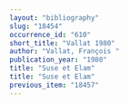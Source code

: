 ```yaml
---
layout: "bibliography"
slug: "18454"
occurrence_id: "610"
short_title: "Vallat 1980"
author: "Vallat, François "
publication_year: "1980"
title: "Suse et Elam"
title: "Suse et Elam"
previous_item: "18457"
---
```

